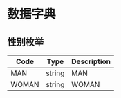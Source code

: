 # 数据字典
## 性别枚举

| Code | Type | Description |
|------|------|-------------|
|MAN|string|MAN|
|WOMAN|string|WOMAN|
